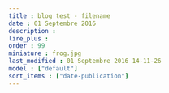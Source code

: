 ```yaml
---
title : blog test - filename
date : 01 Septembre 2016
description : 
lire_plus : 
order : 99
miniature : frog.jpg
last_modified : 01 Septembre 2016 14-11-26
model : ["default"]
sort_items : ["date-publication"]
---
```

